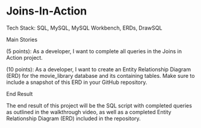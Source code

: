 # Joins-In-Action
Tech Stack: SQL, MySQL, MySQL Workbench, ERDs, DrawSQL


Main Stories
 
 (5 points): As a developer, I want to complete all queries in the Joins in Action project.

(10 points): As a developer, I want to create an Entity Relationship Diagram (ERD) for the movie_library database and its containing tables. Make sure to include a snapshot of this ERD in your GitHub repository.

End Result

The end result of this project will be the SQL script with completed queries as outlined in the walkthrough video, as well as a completed Entity Relationship Diagram (ERD) included in the repository.
